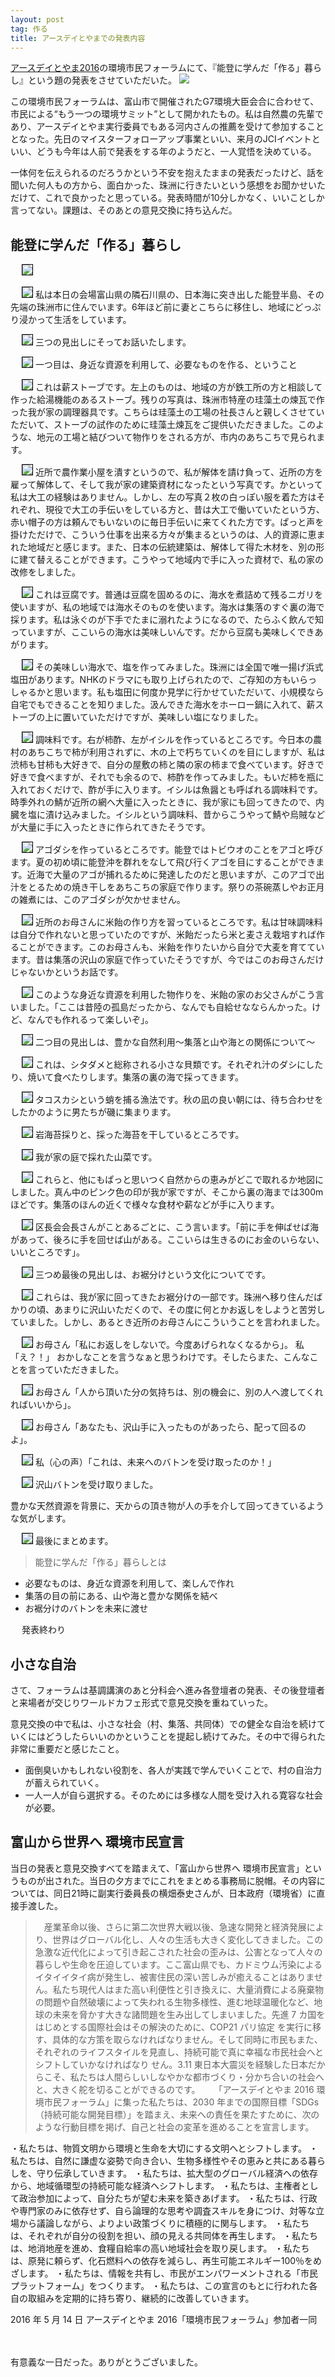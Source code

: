 ```yaml
---
layout: post
tag: 作る
title: アースデイとやまでの発表内容
---
```


[アースデイとやま2016](http://g7.earthday-toyama.org/)の環境市民フォーラムにて、『能登に学んだ「作る」暮らし』という題の発表をさせていただいた。
![](https://c2.staticflickr.com/8/7368/27023606564_62fc4e1286.jpg)

この環境市民フォーラムは、富山市で開催されたG7環境大臣会合に合わせて、市民による“もう一つの環境サミット”として開かれたもの。私は自然農の先輩であり、アースデイとやま実行委員でもある河内さんの推薦を受けて参加することとなった。先日のマイスターフォローアップ事業といい、来月のJCIイベントといい、どうも今年は人前で発表をする年のようだと、一人覚悟を決めている。

一体何を伝えられるのだろうかという不安を抱えたままの発表だったけど、話を聞いた何人もの方から、面白かった、珠洲に行きたいという感想をお聞かせいただけて、これで良かったと思っている。発表時間が10分しかなく、いいことしか言ってない。課題は、そのあとの意見交換に持ち込んだ。

<style>img.ppt{ border:1px solid black}</style>

## 能登に学んだ「作る」暮らし
　
<img class="ppt" src="https://c2.staticflickr.com/8/7486/27772564601_58eebbce24_m.jpg"/>

　
<img class="ppt" src="https://c2.staticflickr.com/8/7295/27772564891_8fd7a34d4f_m.jpg"/>
私は本日の会場富山県の隣石川県の、日本海に突き出した能登半島、その先端の珠洲市に住んでいます。6年ほど前に妻とこちらに移住し、地域にどっぷり浸かって生活をしています。

　
<img class="ppt" src="https://c2.staticflickr.com/8/7304/27772565431_0073719044_m.jpg"/>
三つの見出しにそってお話いたします。

　
<img class="ppt" src="https://c2.staticflickr.com/8/7316/27772565861_b941201151_m.jpg"/>
一つ目は、身近な資源を利用して、必要なものを作る、ということ

　
<img class="ppt" src="https://c2.staticflickr.com/8/7307/27772566461_40016cb495_m.jpg"/>
これは薪ストーブです。左上のものは、地域の方が鉄工所の方と相談して作った給湯機能のあるストーブ。残りの写真は、珠洲市特産の珪藻土の煉瓦で作った我が家の調理器具です。こちらは珪藻土の工場の社長さんと親しくさせていただいて、ストーブの試作のために珪藻土煉瓦をご提供いただきました。このような、地元の工場と結びついて物作りをされる方が、市内のあちこちで見られます。

　
<img class="ppt" src="https://c2.staticflickr.com/8/7497/27772566811_b26f76c162_m.jpg"/>
近所で農作業小屋を潰すというので、私が解体を請け負って、近所の方を雇って解体して、そして我が家の建築資材になったという写真です。かといって私は大工の経験はありません。しかし、左の写真２枚の白っぽい服を着た方はそれぞれ、現役で大工の手伝いをしている方と、昔は大工で働いていたという方、赤い帽子の方は頼んでもいないのに毎日手伝いに来てくれた方です。ぱっと声を掛けただけで、こういう仕事を出来る方々が集まるというのは、人的資源に恵まれた地域だと感じます。また、日本の伝統建築は、解体して得た木材を、別の形に建て替えることができます。こうやって地域内で手に入った資材で、私の家の改修をしました。

　
<img class="ppt" src="https://c2.staticflickr.com/8/7356/27772567301_0e3e0d9755_m.jpg"/>
これは豆腐です。普通は豆腐を固めるのに、海水を煮詰めて残るニガリを使いますが、私の地域では海水そのものを使います。海水は集落のすぐ裏の海で採ります。私は泳ぐのが下手でたまに溺れたようになるので、たらふく飲んで知っていますが、ここいらの海水は美味しいんです。だから豆腐も美味しくできあがります。

　
<img class="ppt" src="https://c2.staticflickr.com/8/7317/27772567781_aee8d5a3d9_m.jpg"/>
その美味しい海水で、塩を作ってみました。珠洲には全国で唯一揚げ浜式塩田があります。NHKのドラマにも取り上げられたので、ご存知の方もいらっしゃるかと思います。私も塩田に何度か見学に行かせていただいて、小規模なら自宅でもできることを知りました。汲んできた海水をホーロー鍋に入れて、薪ストーブの上に置いていただけですが、美味しい塩になりました。

　
<img class="ppt" src="https://c2.staticflickr.com/8/7468/27772568381_a870c53090_m.jpg"/>
調味料です。右が柿酢、左がイシルを作っているところです。今日本の農村のあちこちで柿が利用されずに、木の上で朽ちていくのを目にしますが、私は渋柿も甘柿も大好きで、自分の屋敷の柿と隣の家の柿まで食べています。好きで好きで食べますが、それでも余るので、柿酢を作ってみました。もいだ柿を瓶に入れておくだけで、酢が手に入ります。イシルは魚醤とも呼ばれる調味料です。時季外れの鯖が近所の網へ大量に入ったときに、我が家にも回ってきたので、内臓を塩に漬け込みました。イシルという調味料、昔からこうやって鯖や烏賊などが大量に手に入ったときに作られてきたそうです。

　
<img class="ppt" src="https://c2.staticflickr.com/8/7742/27772569131_4a7cba191b_m.jpg"/>
アゴダシを作っているところです。能登ではトビウオのことをアゴと呼びます。夏の初め頃に能登沖を群れをなして飛び行くアゴを目にすることができます。近海で大量のアゴが捕れるために発達したのだと思いますが、このアゴで出汁をとるための焼き干しをあちこちの家庭で作ります。祭りの茶碗蒸しやお正月の雑煮には、このアゴダシが欠かせません。

　
<img class="ppt" src="https://c2.staticflickr.com/8/7212/27772569811_5f6437a2ce_m.jpg"/>
近所のお母さんに米飴の作り方を習っているところです。私は甘味調味料は自分で作れないと思っていたのですが、米飴だったら米と麦さえ栽培すれば作ることができます。このお母さんも、米飴を作りたいから自分で大麦を育てています。昔は集落の沢山の家庭で作っていたそうですが、今ではこのお母さんだけじゃないかというお話です。

　
<img class="ppt" src="https://c2.staticflickr.com/8/7395/27772570471_ece90344f2_m.jpg"/>
このような身近な資源を利用した物作りを、米飴の家のお父さんがこう言いました。「ここは昔陸の孤島だったから、なんでも自給せなならんかった。けど、なんでも作れるって楽しいぞ」。

　
<img class="ppt" src="https://c2.staticflickr.com/8/7310/27772571071_9d4294249a_m.jpg"/>
二つ目の見出しは、豊かな自然利用〜集落と山や海との関係について〜

　
<img class="ppt" src="https://c2.staticflickr.com/8/7425/27772571771_ebf0a0b46d_m.jpg"/>
これは、シタダメと総称される小さな貝類です。それぞれ汁のダシにしたり、焼いて食べたりします。集落の裏の海で採ってきます。

　
<img class="ppt" src="https://c2.staticflickr.com/8/7375/27772572531_55853f7081_m.jpg"/>
タコスカシという蛸を捕る漁法です。秋の凪の良い朝には、待ち合わせをしたかのように男たちが磯に集まります。

　
<img class="ppt" src="https://c2.staticflickr.com/8/7389/27814170456_bfd0d6cd3c_m.jpg"/>
岩海苔採りと、採った海苔を干しているところです。

　
<img class="ppt" src="https://c2.staticflickr.com/8/7308/27814171166_cbae5ff55c_m.jpg"/>
我が家の庭で採れた山菜です。

　
<img class="ppt" src="https://c2.staticflickr.com/8/7413/27814171736_2515d98b2d_m.jpg"/>
これらと、他にもぱっと思いつく自然からの恵みがどこで取れるか地図にしました。真ん中のピンク色の印が我が家ですが、そこから裏の海までは300mほどです。集落のほんの近くで様々な食材や薪などが手に入ります。

　
<img class="ppt" src="https://c2.staticflickr.com/8/7377/27814172546_1b2395a3fc_m.jpg"/>
区長会会長さんがことあるごとに、こう言います。「前に手を伸ばせば海があって、後ろに手を回せば山がある。ここいらは生きるのにお金のいらない、いいところです」。

　
<img class="ppt" src="https://c2.staticflickr.com/8/7223/27814173306_53b536244e_m.jpg"/>
三つめ最後の見出しは、お裾分けという文化についてです。

　
<img class="ppt" src="https://c2.staticflickr.com/8/7379/27814174086_4948c8657e_m.jpg"/>
これらは、我が家に回ってきたお裾分けの一部です。珠洲へ移り住んだばかりの頃、あまりに沢山いただくので、その度に何とかお返しをしようと苦労していました。しかし、あるとき近所のお母さんにこういうことを言われました。

　
<img class="ppt" src="https://c2.staticflickr.com/8/7486/27814174946_6118c5f92d_m.jpg"/>
お母さん「私にお返しをしないで。今度あげられなくなるから」。
私「え？！」
おかしなことを言うなぁと思うわけです。そしたらまた、こんなことを言っていただきました。

　
<img class="ppt" src="https://c2.staticflickr.com/8/7396/27848506695_1c576025b0_m.jpg"/>
お母さん「人から頂いた分の気持ちは、別の機会に、別の人へ渡してくれればいいから」。

　
<img class="ppt" src="https://c2.staticflickr.com/8/7059/27848507075_199d361c9a_m.jpg"/>
お母さん「あなたも、沢山手に入ったものがあったら、配って回るのよ」。

　
<img class="ppt" src="https://c2.staticflickr.com/8/7416/27848507395_ac28138b7c_m.jpg"/>
私（心の声）「これは、未来へのバトンを受け取ったのか！」

　
<img class="ppt" src="https://c2.staticflickr.com/8/7379/27814174086_4948c8657e_m.jpg"/>
沢山バトンを受け取りました。

豊かな天然資源を背景に、天からの頂き物が人の手を介して回ってきているような気がします。


　
<img class="ppt" src="https://c2.staticflickr.com/8/7388/27848507885_c495278a08_m.jpg"/>
最後にまとめます。

>能登に学んだ「作る」暮らしとは
>
+ 必要なものは、身近な資源を利用して、楽しんで作れ
+ 集落の目の前にある、山や海と豊かな関係を結べ
+ お裾分けのバトンを未来に渡せ

　
発表終わり


## 小さな自治

さて、フォーラムは基調講演のあと分科会へ進み各登壇者の発表、その後登壇者と来場者が交じりワールドカフェ形式で意見交換を重ねていった。

意見交換の中で私は、小さな社会（村、集落、共同体）での健全な自治を続けていくにはどうしたらいいのかということを提起し続けてみた。その中で得られた非常に重要だと感じたこと。

>
+ 面倒臭いかもしれない役割を、各人が実践で学んでいくことで、村の自治力が蓄えられていく。
+ 一人一人が自ら選択する。そのためには多様な人間を受け入れる寛容な社会が必要。


## 富山から世界へ   環境市民宣言

当日の発表と意見交換すべてを踏まえて、「富山から世界へ   環境市民宣言」というものが出された。当日の夕方までにこれをまとめる事務局に脱帽。その内容については、同日21時に副実行委員長の横畑泰史さんが、日本政府（環境省）に直接手渡した。


>　産業革命以後、さらに第二次世界大戦以後、急速な開発と経済発展により、世界はグローバル化し、人々の生活も大きく変化してきました。この急激な近代化によって引き起こされた社会の歪みは、公害となって人々の暮らしや生命を圧迫しています。ここ富山県でも、カドミウム汚染によるイタイイタイ病が発生し、被害住民の深い苦しみが癒えることはありません。私たち現代人はまた高い利便性と引き換えに、大量消費による廃棄物の問題や自然破壊によって失われる生物多様性、進む地球温暖化など、地球の未来を脅かす大きな諸問題を生み出してしまいました。先進 7 カ国をはじめとする国際社会はその解決のために、COP21 パリ協定 を実行に移す、具体的な方策を取らなければなりません。そして同時に市民もまた、それぞれのライフスタイルを見直し、持続可能で真に幸福な市民社会へとシフトしていかなければなり せん。3.11 東日本大震災を経験した日本だからこそ、私たちは人間らしいしなやかな都市づくり・分かち合いの社会へと、大きく舵を切ることができるのです。
>　 「アースデイとやま 2016 環境市民フォーラム」に集った私たちは、2030 年までの国際目標「SDGs（持続可能な開発目標）」を踏まえ、未来への責任を果たすために、次のような行動目標を掲げ、自己と社会の変革を進めることを宣言します。
>
・私たちは、物質文明から環境と生命を大切にする文明へとシフトします。
・私たちは、自然に謙虚な姿勢で向き合い、生物多様性やその恵みと共にある暮らしを、守り伝承していきます。
・私たちは、拡大型のグローバル経済への依存から、地域循環型の持続可能な経済へシフトします。
・私たちは、主権者として政治参加によって、自分たちが望む未来を築きあげます。
・私たちは、行政や専門家のみに依存せず、自ら論理的な思考や調査スキルを身につけ、対等な立場から議論しながら、よりよい政策づくりに積極的に関与します。
・私たちは、それぞれが自分の役割を担い、顔の見える共同体を再生します。
・私たちは、地消地産を進め、食糧自給率の高い地域社会を取り戻します。
・私たちは、原発に頼らず、化石燃料への依存を減らし、再生可能エネルギー100％をめざします。
・私たちは、情報を共有し、市民がエンパワーメントされる「市民プラットフォーム」をつくります。
・私たちは、この宣言のもとに行われた各自の取組みを定期的に持ち寄り、継続的に改善していきます。
>
2016 年 5 月 14 日
アースデイとやま 2016「環境市民フォーラム」参加者一同


　

有意義な一日だった。ありがとうございました。
